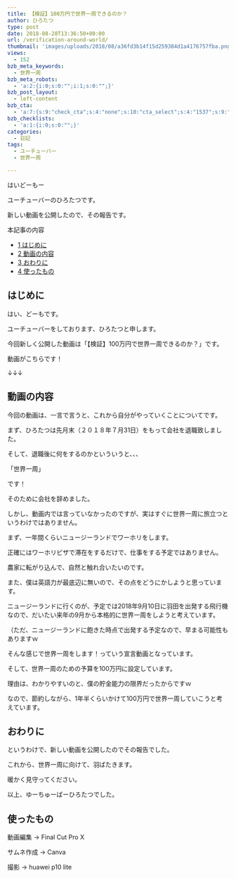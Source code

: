 ```yaml
---
title: 【検証】100万円で世界一周できるのか？
author: ひろたつ
type: post
date: 2018-08-28T13:36:50+00:00
url: /verification-around-world/
thumbnail: 'images/uploads/2018/08/a36fd3b14f15d259384d1a4176757fba.png?fit=304%2C171&ssl=1'
views:
  - 152
bzb_meta_keywords:
  - 世界一周
bzb_meta_robots:
  - 'a:2:{i:0;s:0:"";i:1;s:0:"";}'
bzb_post_layout:
  - left-content
bzb_cta:
  - 'a:7:{s:9:"check_cta";s:4:"none";s:10:"cta_select";s:4:"1537";s:9:"org_title";s:0:"";s:9:"org_image";s:0:"";s:11:"org_content";s:0:"";s:15:"org_button_text";s:0:"";s:14:"org_button_url";s:0:"";}'
bzb_checklists:
  - 'a:1:{i:0;s:0:"";}'
categories:
  - 日記
tags:
  - ユーチューバー
  - 世界一周

---
```

はいどーもー
  
ユーチューバーのひろたつです。

新しい動画を公開したので、その報告です。

<!--more-->

<div id="toc_container" class="toc_transparent no_bullets">
  <p class="toc_title">
    本記事の内容
  </p>
  
  <ul class="toc_list">
    <li>
      <a href="#i"><span class="toc_number toc_depth_1">1</span> はじめに</a>
    </li>
    <li>
      <a href="#i-2"><span class="toc_number toc_depth_1">2</span> 動画の内容</a>
    </li>
    <li>
      <a href="#i-3"><span class="toc_number toc_depth_1">3</span> おわりに</a>
    </li>
    <li>
      <a href="#i-4"><span class="toc_number toc_depth_1">4</span> 使ったもの</a>
    </li>
  </ul>
</div>

## <span id="i">はじめに</span>

はい、どーもです。
  
ユーチューバーをしております、ひろたつと申します。

今回新しく公開した動画は「【検証】100万円で世界一周できるのか？」です。

動画がこちらです！
  
↓↓↓
  

## <span id="i-2">動画の内容</span>

今回の動画は、一言で言うと、これから自分がやっていくことについてです。

まず、ひろたつは先月末（２０１８年７月31日）をもって会社を退職致しました。

そして、退職後に何をするのかといういうと、、、

「世界一周」

です！

そのために会社を辞めました。

しかし、動画内では言っていなかったのですが、実はすぐに世界一周に旅立つというわけではありません。

まず、一年間くらいニュージーランドでワーホリをします。

正確にはワーホリビザで滞在をするだけで、仕事をする予定ではありません。

農家に転がり込んで、自然と触れ合いたいのです。

また、僕は英語力が最底辺に無いので、その点をどうにかしようと思っています。

ニュージーランドに行くのが、予定では2018年9月10日に羽田を出発する飛行機なので、だいたい来年の9月から本格的に世界一周をしようと考えています。
  
（ただ、ニュージーランドに飽きた時点で出発する予定なので、早まる可能性もありますｗ

そんな感じで世界一周をします！っていう宣言動画となっています。

そして、世界一周のための予算を100万円に設定しています。

理由は、わかりやすいのと、僕の貯金能力の限界だったからですｗ

なので、節約しながら、1年半くらいかけて100万円で世界一周していこうと考えています。

## <span id="i-3">おわりに</span>

というわけで、新しい動画を公開したのでその報告でした。

これから、世界一周に向けて、羽ばたきます。

暖かく見守ってください。

以上、ゆーちゅーばーひろたつでした。

## <span id="i-4">使ったもの</span>

動画編集 → Final Cut Pro X
  
サムネ作成 → Canva
  
撮影 → huawei p10 lite

<div style="font-size: 0px; height: 0px; line-height: 0px; margin: 0; padding: 0; clear: both;">
</div>
